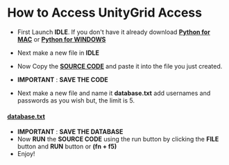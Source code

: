 # How to Access UnityGrid Access

- First Launch **IDLE**. If you don't have it already download [**Python for MAC**](https://www.python.org/downloads/) or [**Python for WINDOWS**](https://www.python.org/downloads/release/python-3123/)

- Next make a new file in **IDLE**
- Now Copy the [**SOURCE CODE**](https://github.com/AlphaMC0/Virtual-Vanguard-Studios/blob/main/Source%20Code) and paste it into the file you just created.
- **IMPORTANT** : **SAVE THE CODE**
- Next make a new file and name it **database.txt** add usernames and passwords as you wish but, the limit is 5.
#### [**database.txt**](https://github.com/AlphaMC0/Virtual-Vanguard-Studios/blob/main/database.txt)
- **IMPORTANT** : **SAVE THE DATABASE**
- Now **RUN** the **SOURCE CODE** using the run button by clicking the **FILE** button and **RUN** button or **(fn + f5)**
- Enjoy!
